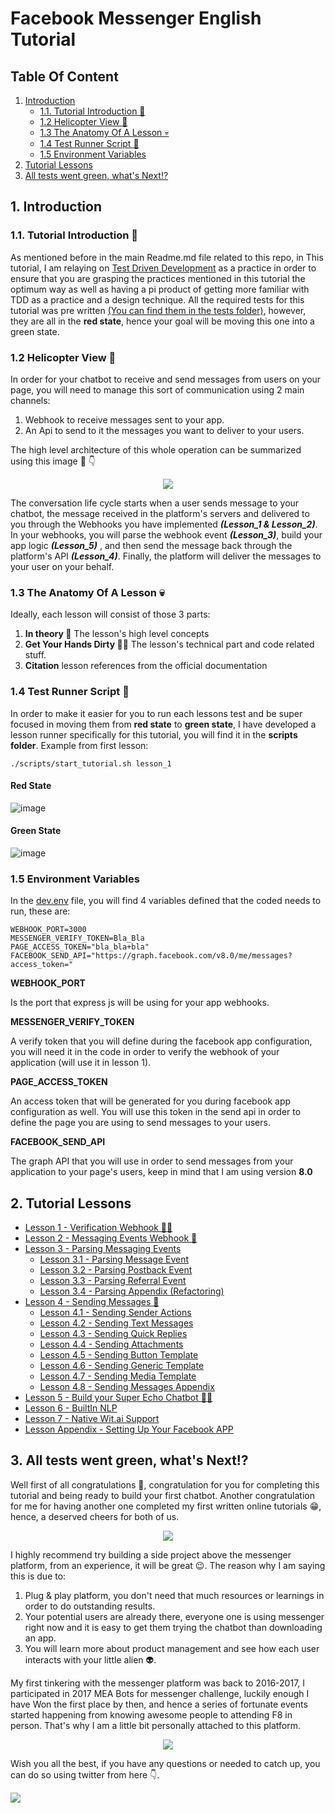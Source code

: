 # Facebook Messenger English Tutorial

## Table Of Content

1. [Introduction](#1-introduction)
    - [1.1. Tutorial Introduction 👋](#11-tutorial-introduction-)
    - [1.2 Helicopter View 🚁](#12-helicopter-view-)
    - [1.3 The Anatomy Of A Lesson 💀](#13-the-anatomy-of-a-lesson-)
    - [1.4 Test Runner Script 👾](#14-test-runner-script-)
    - [1.5 Environment Variables](#15-environment-variables-)
2. [Tutorial Lessons](#2-tutorial-lessons)
3. [All tests went green, what's Next⁉️](#3-all-tests-went-green-whats-next️)

## 1. Introduction

### **1\.1\. Tutorial Introduction 👋**

As mentioned before in the main Readme.md file related to this repo, in This tutorial, I am relaying on [Test Driven Development](https://www.infoq.com/articles/test-driven-design-java/) as a practice in order to ensure that you are grasping the practices mentioned in this tutorial the optimum way as well as having a pi product of getting more familiar with TDD as a practice and a design technique. All the required tests for this tutorial was pre written [(You can find them in the tests folder)](../../tests), however, they are all in the **red state**, hence your goal will be moving this one into a green state.

### **1\.2 Helicopter View 🚁**

In order for your chatbot to receive and send messages from users on your page, you will need to manage this sort of communication using 2 main channels:

1.  Webhook to receive messages sent to your app.
2.  An Api to send to it the messages you want to deliver to your users.

The high level architecture of this whole operation can be summarized using this image 📸 👇

<p align="center">
  <a href="https://developers.facebook.com/docs/messenger-platform/introduction/"  target="_blank"><img src="https://github.com/mohamedluay/Messenger_Platform_Tutorial_TDD/blob/master/tutorials/english/images/Intro_im4.png" /></a>
</p>

The conversation life cycle starts when a user sends message to your chatbot, the message received in the platform's servers and delivered to you through the Webhooks you have implemented **_(Lesson_1 & Lesson_2)_**. In your webhooks, you will parse the webhook event **_(Lesson_3)_**, build your app logic **_(Lesson_5)_** , and then send the message back through the platform's API **_(Lesson_4)_**. Finally, the platform will deliver the messages to your user on your behalf.

### **1\.3 The Anatomy Of A Lesson 💀**

Ideally, each lesson will consist of those 3 parts:

1. **In theory 📖** The lesson's high level concepts
2. **Get Your Hands Dirty 👩‍💻** The lesson's technical part and code related stuff.
3. **Citation** lesson references from the official documentation

### **1.4 Test Runner Script 👾**

In order to make it easier for you to run each lessons test and be super focused in moving them from **red state** to **green state**, I have developed a lesson runner specifically for this tutorial, you will find it in the **scripts folder**. Example from first lesson:

```
./scripts/start_tutorial.sh lesson_1
```

#### Red State

![image](https://github.com/mohamedluay/Messenger_Platform_Tutorial_TDD/blob/master/tutorials/english/images/Intro_im3.png)

#### Green State

![image](https://github.com/mohamedluay/Messenger_Platform_Tutorial_TDD/blob/master/tutorials/english/images/Intro_im2.png)

### **1.5 Environment Variables**

In the [dev.env](../../dev.env) file, you will find 4 variables defined that the coded needs to run, these are:

```
WEBHOOK_PORT=3000
MESSENGER_VERIFY_TOKEN=Bla_Bla
PAGE_ACCESS_TOKEN="bla_bla+bla"
FACEBOOK_SEND_API="https://graph.facebook.com/v8.0/me/messages?access_token="
```

**WEBHOOK_PORT**

Is the port that express js will be using for your app webhooks.

**MESSENGER_VERIFY_TOKEN**

A verify token that you will define during the facebook app configuration, you will need it in the code in order to verify the webhook of your application (will use it in lesson 1).

**PAGE_ACCESS_TOKEN**

An access token that will be generated for you during facebook app configuration as well. You will use this token in the send api in order to define the page you are using to send messages to your users.

**FACEBOOK_SEND_API**

The graph API that you will use in order to send messages from your application to your page's users, keep in mind that I am using version **8.0**

## 2. Tutorial Lessons

-   [Lesson 1 - Verification Webhook 👮‍♂️](Lesson_1.md)
-   [Lesson 2 - Messaging Events Webhook 💬](Lesson_2.md)
-   [Lesson 3 - Parsing Messaging Events](Lesson_3.md)
    -   [Lesson 3.1 - Parsing Message Event](Lesson_3_1.md)
    -   [Lesson 3.2 - Parsing Postback Event](Lesson_3_2.md)
    -   [Lesson 3.3 - Parsing Referral Event](Lesson_3_3.md)
    -   [Lesson 3.4 - Parsing Appendix (Refactoring)](Lesson_3_4.md)
-   [Lesson 4 - Sending Messages 📩](Lesson_4.md)
    -   [Lesson 4.1 - Sending Sender Actions](Lesson_4_1.md)
    -   [Lesson 4.2 - Sending Text Messages](Lesson_4_2.md)
    -   [Lesson 4.3 - Sending Quick Replies](Lesson_4_3.md)
    -   [Lesson 4.4 - Sending Attachments](Lesson_4_4.md)
    -   [Lesson 4.5 - Sending Button Template](Lesson_4_5.md)
    -   [Lesson 4.6 - Sending Generic Template](Lesson_4_6.md)
    -   [Lesson 4.7 - Sending Media Template](Lesson_4_7.md)
    -   [Lesson 4.8 - Sending Messages Appendix](Lesson_4_8.md)
-   [Lesson 5 - Build your Super Echo Chatbot 💬🤖](Lesson_5.md)
-   [Lesson 6 - BuiltIn NLP](Lesson_6.md)
-   [Lesson 7 - Native Wit.ai Support](Lesson_7.md)
-   [Lesson Appendix - Setting Up Your Facebook APP](Lesson_A.md)

## 3. All tests went green, what's Next⁉️

Well first of all congratulations 👏, congratulation for you for completing this tutorial and being ready to build your first chatbot. Another congratulation for me for having another one completed my first written online tutorials 😁, hence, a deserved cheers for both of us.

<p align="center">
  <img src="https://media.giphy.com/media/87NS05bya11mg/giphy.gif" />
</p>

I highly recommend try building a side project above the messenger platform, from an experience, it will be great 😉. The reason why I am saying this is due to:

1.  Plug & play platform, you don't need that much resources or learnings in order to do outstanding results.
2.  Your potential users are already there, everyone one is using messenger right now and it is easy to get them trying the chatbot than downloading an app.
3.  You will learn more about product management and see how each user interacts with your little alien 👽.

My first tinkering with the messenger platform was back to 2016-2017, I participated in 2017 MEA Bots for messenger challenge, luckily enough I have Won the first place by then, and hence a series of fortunate events started happening from knowing awesome people to attending F8 in person. That's why I am a little bit personally attached to this platform.

<p align="center">
  <img src="https://github.com/mohamedluay/Messenger_Platform_Tutorial_TDD/blob/master/tutorials/english/images/Intro_im5.JPG" />
</p>

Wish you all the best, if you have any questions or needed to catch up, you can do so using twitter from here 👇.

[<img src="https://img.shields.io/badge/@_mluay%20-%231DA1F2.svg?&style=for-the-badge&logo=Twitter&logoColor=white"/>](https://twitter.com/_mluay)
